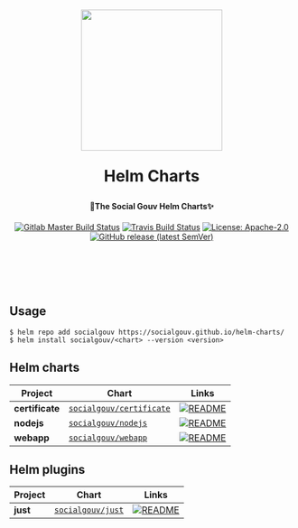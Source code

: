 <h1 align="center">
  <img src="https://github.com/SocialGouv/helm-charts/raw/master/.github/boat.gif" width="250"/>
  <p align="center">Helm Charts</p>
  <p align="center" style="font-size: 0.5em">🧹The Social Gouv Helm Charts✨</p>
</h1>

<p align="center">
  <a href="https://gitlab.factory.social.gouv.fr/SocialGouv/helm-charts/pipelines"><img src="https://gitlab.factory.social.gouv.fr/SocialGouv/helm-charts/badges/master/pipeline.svg" alt="Gitlab Master Build Status"></a>
  <a href="https://travis-ci.com/SocialGouv/helm-charts"><img src="https://travis-ci.com/SocialGouv/helm-charts.svg?branch=master" alt="Travis Build Status"></a>
  <a href="https://opensource.org/licenses/Apache-2.0"><img src="https://img.shields.io/badge/License-Apache--2.0-yellow.svg" alt="License: Apache-2.0"></a>
  <a href="https://github.com/SocialGouv/helm-charts/releases "><img alt="GitHub release (latest SemVer)" src="https://img.shields.io/github/v/release/SocialGouv/helm-charts?sort=semver"></a>
</p>

<br>
<br>
<br>
<br>

## Usage

```
$ helm repo add socialgouv https://socialgouv.github.io/helm-charts/
$ helm install socialgouv/<chart> --version <version>
```

## Helm charts

| Project         | Chart                                            | Links                                                                                       |
| --------------- | ------------------------------------------------ | ------------------------------------------------------------------------------------------- |
| **certificate** | [`socialgouv/certificate`](./charts/certificate) | [![README](https://img.shields.io/badge/README--green.svg)](./charts/certificate/README.md) |
| **nodejs**      | [`socialgouv/nodejs`](./charts/nodejs)           | [![README](https://img.shields.io/badge/README--green.svg)](./charts/nodejs/README.md)      |
| **webapp**      | [`socialgouv/webapp`](./charts/webapp)           | [![README](https://img.shields.io/badge/README--green.svg)](./charts/webapp/README.md)      |

## Helm plugins

| Project         | Chart                                            | Links                                                                                       |
| --------------- | ------------------------------------------------ | ------------------------------------------------------------------------------------------- |
| **just** | [`socialgouv/just`](./plugins/just) | [![README](https://img.shields.io/badge/README--green.svg)](./plugins/just/README.md) |

<br>
<br>
<br>
<br>
